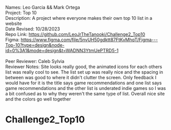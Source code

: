 Names: Leo Garcia && Mark Ortega\
Project: Top 10\
Description: A project where everyone makes their own top 10 list in a website\
Date Revised: 10/28/2023\
Repo Link: https://github.com/LeoJrTheTanooki/Challenge2_Top10 \
Figma: https://www.figma.com/file/5nvUH50gdktt87FtKvMhqT/Figma---Top-10?type=design&node-id=0%3A1&mode=design&t=WADNN3YtmUePTRD5-1 \
\
Peer Reviewer: Caleb Sylvia\
Reviewer Notes: Site looks really good, the animated icons for each others list was really cool to see. The list set up was really nice and the spacing in between was good to where it didn't clutter the screen. Only feedback I would have for it is the title says game recommendations and one list says game recommendations and the other list is underated indie games so I was a bit confused as to why they weren't the same type of list. Overall nice site and the colors go well together

# Challenge2_Top10


